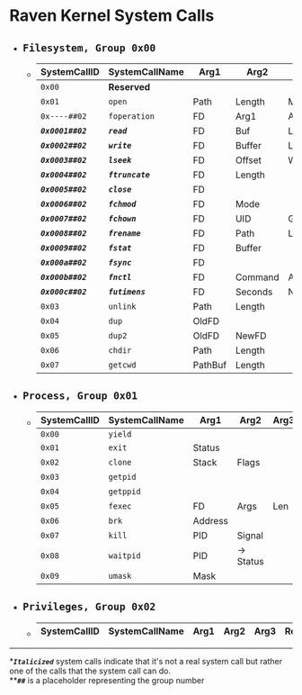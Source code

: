 # Raven Kernel System Calls

- ## `Filesystem, Group 0x00`
    -   |    SystemCallID    |    SystemCallName    |   Arg1   |   Arg2  |     Arg3    | Ret |
        | ------------------ | -------------------- | -------- | ------- | ----------- | --- |
        |       `0x00`       | **Reserved**         |          |         |             |     |
        |       `0x01`       | `open`               | Path     | Length  | Mode        | FD  |
        |    `0x----##02`    | `foperation`         | FD       | Arg1    | Arg2        |     |
        | ***`0x0001##02`*** | ***`read`***         | FD       | Buf     | Length      |     |
        | ***`0x0002##02`*** | ***`write`***        | FD       | Buffer  | Length      |     |
        | ***`0x0003##02`*** | ***`lseek`***        | FD       | Offset  | Whence      |     |
        | ***`0x0004##02`*** | ***`ftruncate`***    | FD       | Length  |             |     |
        | ***`0x0005##02`*** | ***`close`***        | FD       |         |             |     |
        | ***`0x0006##02`*** | ***`fchmod`***       | FD       | Mode    |             |     |
        | ***`0x0007##02`*** | ***`fchown`***       | FD       | UID     | GID         |     |
        | ***`0x0008##02`*** | ***`frename`***      | FD       | Path    | Length      |     |
        | ***`0x0009##02`*** | ***`fstat`***        | FD       | Buffer  |             |     |
        | ***`0x000a##02`*** | ***`fsync`***        | FD       |         |             |     |
        | ***`0x000b##02`*** | ***`fnctl`***        | FD       | Command | Arg         | Ret |
        | ***`0x000c##02`*** | ***`futimens`***     | FD       | Seconds | NanoSeconds |     |
        |       `0x03`       | `unlink`             | Path     | Length  |             |     |
        |       `0x04`       | `dup`                | OldFD    |         |             | FD  |
        |       `0x05`       | `dup2`               | OldFD    | NewFD   |             |     |
        |       `0x06`       | `chdir`              | Path     | Length  |             |     |
        |       `0x07`       | `getcwd`             | PathBuf  | Length  |             |     |
- ## `Process, Group 0x01`
    -   | SystemCallID | SystemCallName |   Arg1  |    Arg2   | Arg3 |    Ret    |
        | ------------ | -------------- | ------- | --------- | ---- | --------- |
        |    `0x00`    | `yield`        |         |           |      |           |
        |    `0x01`    | `exit`         | Status  |           |      |           |
        |    `0x02`    | `clone`        | Stack   | Flags     |      | PID       |
        |    `0x03`    | `getpid`       |         |           |      | PID       |
        |    `0x04`    | `getppid`      |         |           |      | PPID      |
        |    `0x05`    | `fexec`        | FD      | Args      | Len  |           |
        |    `0x06`    | `brk`          | Address |           |      |           |
        |    `0x07`    | `kill`         | PID     | Signal    |      |           |
        |    `0x08`    | `waitpid`      | PID     | -> Status |      |           |
        |    `0x09`    | `umask`        | Mask    |           |      |           |
- ## `Privileges, Group 0x02`
    -   | SystemCallID | SystemCallName |   Arg1  |    Arg2   | Arg3 |    Ret    |
        | ------------ | -------------- | ------- | --------- | ---- | --------- |
        
---

****`Italicized`*** system calls indicate that it's not a real system call 
but rather one of the calls that the system call can do.<br>
*****`##`*** is a placeholder representing the group number